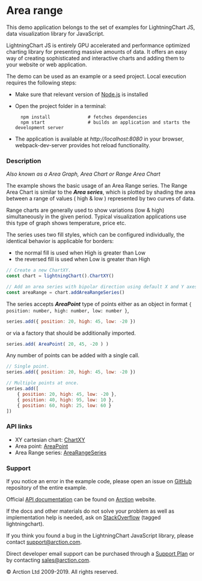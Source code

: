 # Area range

This demo application belongs to the set of examples for LightningChart JS, data visualization library for JavaScript.

LightningChart JS is entirely GPU accelerated and performance optimized charting library for presenting massive amounts of data. It offers an easy way of creating sophisticated and interactive charts and adding them to your website or web application.

The demo can be used as an example or a seed project. Local execution requires the following steps:

- Make sure that relevant version of [Node.js](https://nodejs.org/en/download/) is installed
- Open the project folder in a terminal:

        npm install              # fetches dependencies
        npm start                # builds an application and starts the development server

- The application is available at *http://localhost:8080* in your browser, webpack-dev-server provides hot reload functionality.

### Description 

*Also known as a Area Graph, Area Chart or Range Area Chart*

The example shows the basic usage of an Area Range series. The Range Area Chart is similar to the ***Area series***, which is plotted by shading the area between a range of values ( high & low ) represented by two curves of data. 

Range charts are generally used to show variations (low & high) simultaneously in the given period. Typical visualization applications use this type of graph shows temperature, price etc.

The series uses two fill styles, which can be configured individually, the identical behavior is applicable for borders:
 - the normal fill is used when High is greater than Low
 - the reversed fill is used when Low is greater than High

```javascript
// Create a new ChartXY.
const chart = lightningChart().ChartXY()

// Add an area series with bipolar direction using default X and Y axes.
const areaRange = chart.addAreaRangeSeries()
```

The series accepts ***AreaPoint*** type of points either as an object in format `{ position: number, high: number, low: number }`,

```javascript
series.add({ position: 20, high: 45, low: -20 })
```

or via a factory that should be additionally imported.

```javascript
series.add( AreaPoint( 20, 45, -20 ) )
```

Any number of points can be added with a single call.

```javascript
// Single point.
series.add({ position: 20, high: 45, low: -20 })

// Multiple points at once.
series.add([
    { position: 20, high: 45, low: -20 },
    { position: 40, high: 95, low: 10 },
    { position: 60, high: 25, low: 60 }
])
```

### API links

* XY cartesian chart: [ChartXY][]
* Area point: [AreaPoint][]
* Area Range series: [AreaRangeSeries][]


### Support

If you notice an error in the example code, please open an issue on [GitHub][0] repository of the entire example.

Official [API documentation][1] can be found on [Arction][2] website.

If the docs and other materials do not solve your problem as well as implementation help is needed, ask on [StackOverflow][3] (tagged lightningchart).

If you think you found a bug in the LightningChart JavaScript library, please contact support@arction.com.

Direct developer email support can be purchased through a [Support Plan][4] or by contacting sales@arction.com.

© Arction Ltd 2009-2019. All rights reserved.

[0]: https://github.com/Arction/
[1]: https://www.arction.com/lightningchart-js-api-documentation/
[2]: https://www.arction.com
[3]: https://stackoverflow.com/questions/tagged/lightningchart
[4]: https://www.arction.com/support-services/

[AreaPoint]: https://www.arction.com/lightningchart-js-api-documentation/v1.1.0/interfaces/areapoint.html
[AreaRangeSeries]: https://www.arction.com/lightningchart-js-api-documentation/v1.1.0/classes/arearangeseries.html
[ChartXY]: https://www.arction.com/lightningchart-js-api-documentation/v1.1.0/classes/chartxy.html